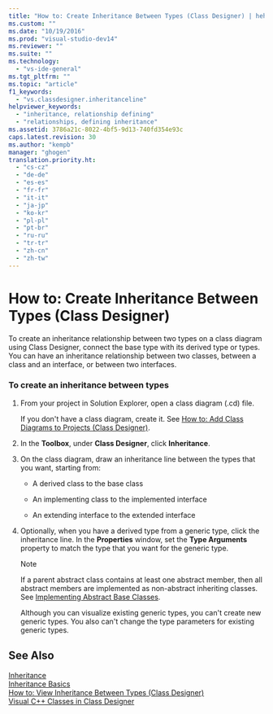 ```yaml
---
title: "How to: Create Inheritance Between Types (Class Designer) | hehe"
ms.custom: ""
ms.date: "10/19/2016"
ms.prod: "visual-studio-dev14"
ms.reviewer: ""
ms.suite: ""
ms.technology: 
  - "vs-ide-general"
ms.tgt_pltfrm: ""
ms.topic: "article"
f1_keywords: 
  - "vs.classdesigner.inheritanceline"
helpviewer_keywords: 
  - "inheritance, relationship defining"
  - "relationships, defining inheritance"
ms.assetid: 3786a21c-8022-4bf5-9d13-740fd354e93c
caps.latest.revision: 30
ms.author: "kempb"
manager: "ghogen"
translation.priority.ht: 
  - "cs-cz"
  - "de-de"
  - "es-es"
  - "fr-fr"
  - "it-it"
  - "ja-jp"
  - "ko-kr"
  - "pl-pl"
  - "pt-br"
  - "ru-ru"
  - "tr-tr"
  - "zh-cn"
  - "zh-tw"
---
```

# How to: Create Inheritance Between Types (Class Designer)
To create an inheritance relationship between two types on a class diagram using Class Designer, connect the base type with its derived type or types. You can have an inheritance relationship between two classes, between a class and an interface, or between two interfaces.  
  
### To create an inheritance between types  
  
1.  From your project in Solution Explorer, open a class diagram (.cd) file.  
  
     If you don't have a class diagram, create it. See [How to: Add Class Diagrams to Projects (Class Designer)](../ide/how-to--add-class-diagrams-to-projects--class-designer-.md).  
  
2.  In the **Toolbox**, under **Class Designer**, click **Inheritance**.  
  
3.  On the class diagram, draw an inheritance line between the types that you want, starting from:  
  
    -   A derived class to the base class  
  
    -   An implementing class to the implemented interface  
  
    -   An extending interface to the extended interface  
  
4.  Optionally, when you have a derived type from a generic type, click the inheritance line. In the **Properties** window, set the **Type Arguments** property to match the type that you want for the generic type.  
  
    > [!NOTE]
    >  If a parent abstract class contains at least one abstract member, then all abstract members are implemented as non-abstract inheriting classes. See [Implementing Abstract Base Classes](../ide/refactoring-classes-and-types--class-designer-.md#ImplementingAbstractBaseClasses).  
    >   
    >  Although you can visualize existing generic types, you can't create new generic types. You also can't change the type parameters for existing generic types.  
  
## See Also  
 [Inheritance](../Topic/Inheritance%20\(C%23%20Programming%20Guide\).md)   
 [Inheritance Basics](../Topic/Inheritance%20Basics%20\(Visual%20Basic\).md)   
 [How to: View Inheritance Between Types (Class Designer)](../ide/how-to--view-inheritance-between-types--class-designer-.md)   
 [Visual C++ Classes in Class Designer](../ide/visual-c---classes-in-class-designer.md)